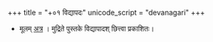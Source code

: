 +++
title = "+०१ विद्यापदः"
unicode_script = "devanagari"
+++

- मूलम् [अत्र](https://archive.org/details/RauravagamaVol.1N.RBhatt/page/n37/mode/2up) । मुद्रिते पुस्तके विद्यापादश् छित्त्वा प्रकाशितः।